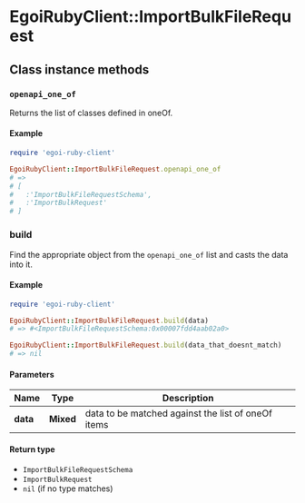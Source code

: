 # EgoiRubyClient::ImportBulkFileRequest

## Class instance methods

### `openapi_one_of`

Returns the list of classes defined in oneOf.

#### Example

```ruby
require 'egoi-ruby-client'

EgoiRubyClient::ImportBulkFileRequest.openapi_one_of
# =>
# [
#   :'ImportBulkFileRequestSchema',
#   :'ImportBulkRequest'
# ]
```

### build

Find the appropriate object from the `openapi_one_of` list and casts the data into it.

#### Example

```ruby
require 'egoi-ruby-client'

EgoiRubyClient::ImportBulkFileRequest.build(data)
# => #<ImportBulkFileRequestSchema:0x00007fdd4aab02a0>

EgoiRubyClient::ImportBulkFileRequest.build(data_that_doesnt_match)
# => nil
```

#### Parameters

| Name | Type | Description |
| ---- | ---- | ----------- |
| **data** | **Mixed** | data to be matched against the list of oneOf items |

#### Return type

- `ImportBulkFileRequestSchema`
- `ImportBulkRequest`
- `nil` (if no type matches)

